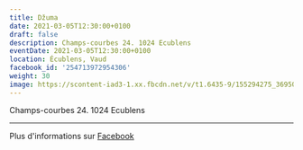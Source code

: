 ```yaml
---
title: Džuma
date: 2021-03-05T12:30:00+0100
draft: false
description: Champs-courbes 24. 1024 Ecublens
eventDate: 2021-03-05T12:30:00+0100
location: Écublens, Vaud
facebook_id: '254713972954306'
weight: 30
image: https://scontent-iad3-1.xx.fbcdn.net/v/t1.6435-9/155294275_3695079563921169_4909597834044538694_n.jpg?_nc_cat=101&ccb=1-7&_nc_sid=9e60e4&_nc_ohc=q8sm2mIGhUAQ7kNvwEnuwIY&_nc_oc=Adk_5S_I2MiEC-A7FNoWC08QwqSWqGpD3T9eibZfGoqrkNVuS6ALpTAd38Yly9b3lA8&_nc_zt=23&_nc_ht=scontent-iad3-1.xx&edm=ABTKTjYEAAAA&_nc_gid=bSuk7mO38k2jrXru4nA98A&oh=00_AfcdRUkpunyJYV7J5Lwo2X8gGlXYjRTxxwU085LujG-e_A&oe=690AA5DB
---
```


Champs-courbes 24. 1024 Ecublens

---

Plus d'informations sur [Facebook](https://facebook.com/events/254713972954306)